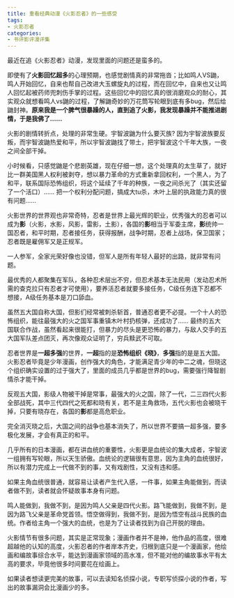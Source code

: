 ```yaml
---
title: 重看经典动漫《火影忍者》的一些感受
tags: 
- 火影忍者
categories:
- 书评影评漫评集
---
```




最近在追《火影忍者》动漫，发现里面的问题还是蛮多的。

即使有了**火影回忆超多**的心理预期，也感觉剧情真的非常拖沓；比如鸣人VS鼬，鸣人开始回忆，自来也帮自己改进大玉螺旋丸的过程，而在回忆中，自来也又让鸣人回忆起被药师兜刺伤手掌的过程。这些回忆中的回忆真的很消磨观众的耐心，其实观众就想看鸣人vs鼬的过程，了解鼬奇妙的万花筒写轮眼到底有多bug，然后给鼬封神。**原来我是一个脾气很暴躁的人，直到追了火影，我发现暴躁并不能推进剧情，于是我佛了……**

火影的剧情转折点，处理的非常生硬。宇智波鼬为什么要灭族? 因为宇智波族要反叛，而宇智波鼬热爱和平，所以宇智波鼬找了带土，把宇智波这个千年大族，一夜之间全部干掉。

小时候看，只感觉鼬是个悲剧英雄，现在仔细一想，这个处理真的太生草了，就好比一群美国黑人权利被剥夺，想以暴力革命的方式重新拿回权利，一个黑人，为了和平，联系国际恐怖组织，将这个延续了千年的种族，一夜之间杀光了（其实还留了一个活口）…… 把一个权利分配问题，搞成大tu杀，木叶上层的执政能力真的很有问题……

火影世界的世界观也非常奇特，忍者是世界上最光辉的职业，优秀强大的忍者可以成为**影**（火影，水影，风影，雷影，土影），各国的**影**相当于军委主席，**影**统帅一国忍者，和平时期，忍者接任务，获得报酬，战争时期，忍者上战场，保卫国家；忍者既是雇佣军又是正规军。

一人参军，全家光荣好像也没错，但军人是所有年轻人最好的出路，就非常有问题。

最优秀的人都聚集在军队，各种忍术层出不穷，但忍术基本无法民用（发动忍术所需的查克拉只有忍者才可使用），要养活忍者就要多接任务，C级任务连下忍都不想接，A级任务基本是刀口舔血。

虽然五大国自称大国，但影们经常被刺杀斩首，普通忍者更不必提。一个十人的恐怖组织，能往最强大的火之国军事重镇木叶村扔核弹，还成功了…… 最终的五大国联合作战，虽然看起来很能打，但暴力的尽头是更恐怖的暴力，与敌人交手的五大国军队差点团灭，再次像观众证明了，穷兵黩武不可取。

忍者世界是**一超多强**的世界，**一超**指的是**恐怖组织《晓》**，**多强**指的是是五大国。火影忍者毕竟是少年漫画，创作强大的角色，才能满足青少年的中二之魂，但晓这个组织确实设置的过于强大了，里面的成员几乎都是世界的bug，需要强行降智剧情杀才能干掉。

反观五大国，影级人物被干掉是常事，最强大的火之国，除了一代，二三四代火影全部战死，其中三代四代之死都和晓有关，若不是主角救场，五代火影也会被晓干掉，只要有晓存在，各国的**影**都是高危职业。

完全消灭晓之后，大国之间的战争也基本消失了，所以世界不要搞一超多强，要多极化发展，才会有真正的和平。

几乎所有的日本漫画，都在讲血统的重要性，火影更是血统论的集大成者，宇智波一组拥有写轮眼，所以天生骄傲。血统论的逻辑很有意思，因为主角的血统很好，所以有潜力完成上一代做不到的事，又有戏剧性，又没有违和感。

如果主角血统很普通，就容易让读者产生代入感，一件事，如果主角能做到，而读者做不到，读者就会怀疑故事本身有问题。

鸣人能做到，我做不到，是因为鸣人父亲是四代火影。路飞能做到，我做不到，是因为路飞父亲是革命党首领。悟空做得到，我做不到，是因为悟空有战斗民族的血统。作者给主角一个强大的血统，也是为了让读者找到为自己开脱的理由。

火影情节有很多问题，其实是正常现象；漫画作者并不是神，他作品的高度，很难超越他的认知的高度，火影忍者的作者岸本齐史，归根到底只是一个漫画家，他绘画和编故事综合水平，能达到漫画家领域的高水准，但不能对他的编故事水平有太高的要求，毕竟他很多时间要花在绘画上。

如果读者想读更完美的故事，可以去读知名侦探小说，专职写侦探小说的作者，写出的故事漏洞会比漫画少的多。
